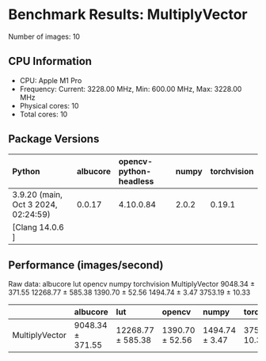 # Benchmark Results: MultiplyVector

Number of images: 10

## CPU Information

- CPU: Apple M1 Pro
- Frequency: Current: 3228.00 MHz, Min: 600.00 MHz, Max: 3228.00 MHz
- Physical cores: 10
- Total cores: 10

## Package Versions

| Python                                | albucore   | opencv-python-headless   | numpy   | torchvision   |
|:--------------------------------------|:-----------|:-------------------------|:--------|:--------------|
| 3.9.20 (main, Oct  3 2024, 02:24:59)  | 0.0.17     | 4.10.0.84                | 2.0.2   | 0.19.1        |
| [Clang 14.0.6 ]                       |            |                          |         |               |

## Performance (images/second)

Raw data:
                        albucore                lut           opencv           numpy      torchvision
MultiplyVector  9048.34 ± 371.55  12268.77 ± 585.38  1390.70 ± 52.56  1494.74 ± 3.47  3753.19 ± 10.33

|                | albucore         | lut               | opencv          | numpy          | torchvision     |
|:---------------|:-----------------|:------------------|:----------------|:---------------|:----------------|
| MultiplyVector | 9048.34 ± 371.55 | 12268.77 ± 585.38 | 1390.70 ± 52.56 | 1494.74 ± 3.47 | 3753.19 ± 10.33 |
